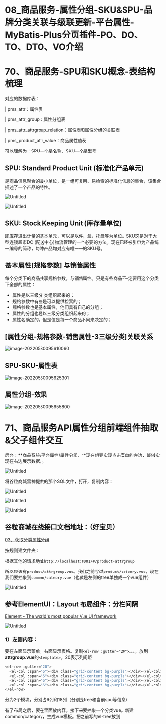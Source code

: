 # 08_商品服务-属性分组-SKU&SPU-品牌分类关联与级联更新-平台属性-MyBatis-Plus分页插件-PO、DO、TO、DTO、VO介绍

# 70、商品服务-SPU和SKU概念-表结构梳理

对应的数据库表：

| pms_attr：属性表

| pms_attr_group：属性分组表

| pms_attr_attrgroup_relation：属性表和属性分组的关联表

| pms_product_attr_value：商品属性值表

可以理解为：SPU一个是名称，SKU一个是型号

## SPU: Standard Product Unit (标准化产品单元)

是商品信息聚合的最小单位，是一组可复用、易检索的标准化信息的集合，该集合描述了一个产品的特性。

![Untitled](https://hediancha-1312143060.cos.ap-shanghai.myqcloud.com/Untitled.png)

![Untitled](https://hediancha-1312143060.cos.ap-shanghai.myqcloud.com/Untitled%201.png)

## SKU: Stock Keeping Unit (库存量单位)

即库存进出计量的基本单元，可以是以件，盒，托盘等为单位。SKU这是对于大型连锁超市DC (配送中心)物流管理的一个必要的方法。现在已经被引申为产品统一编号的简称，每种产品均对应有唯一一的SKU号。

## 基本属性[规格参数] 与销售属性

每个分类下的商品共享规格参数，与销售属性。只是有些商品不-定要用这个分类下全部的属性：

- 属性是以三级分 类组织起来的；
- 规格参数中有些是可以提供检索的；
- 规格参数也是基本属性，他们具有自己的分组；
- 属性的分组也是以三级分类组织起来的；
- 属性名确定的，但是值是每一个商品不同来决定的；

## [属性分组-规格参数-销售属性-3三级分类]关联关系

![image-20220530095610060](https://hediancha-1312143060.cos.ap-shanghai.myqcloud.com/image-20220530095610060.png)

## SPU-SKU-属性表

![image-20220530095625301](https://hediancha-1312143060.cos.ap-shanghai.myqcloud.com/image-20220530095625301.png)



## 属性分组-效果

![image-20220530095655800](https://hediancha-1312143060.cos.ap-shanghai.myqcloud.com/image-20220530095655800.png)

# 71、商品服务API属性分组前端组件抽取&父子组件交互

后台：**商品系统/平台属性/属性分组，**现在想要实现点击菜单的左边，能够实现在右边展示数据。。

![Untitled](https://hediancha-1312143060.cos.ap-shanghai.myqcloud.com/Untitled%205.png)

将谷粒商城雷神提供的那个SQL文件，打开，复制内容：

![Untitled](https://hediancha-1312143060.cos.ap-shanghai.myqcloud.com/Untitled%206.png)

![Untitled](https://hediancha-1312143060.cos.ap-shanghai.myqcloud.com/Untitled%207.png)

![Untitled](https://hediancha-1312143060.cos.ap-shanghai.myqcloud.com/Untitled%208.png)

## 谷粒商城在线接口文档地址：（好宝贝）

[03、获取分类属性分组](https://easydoc.net/s/78237135/ZUqEdvA4/OXTgKobR)

按规则建文件夹：

根据其他的请求地址`http://localhost:8001/#/product-attrgroup`

所以应该有`product/attrgroup.vue`。我们之前写过`product/cateory.vue`，现在我们要抽象到`common/cateory.vue`（也就是左侧的tree单独成一个vue组件）

![Untitled](https://hediancha-1312143060.cos.ap-shanghai.myqcloud.com/Untitled%209.png)

## 参考ElementUI：Layout 布局组件：分栏间隔

[Element - The world's most popular Vue UI framework](https://element.eleme.cn/#/zh-CN/component/layout)

![Untitled](https://hediancha-1312143060.cos.ap-shanghai.myqcloud.com/Untitled%2010.png)

### 1）左侧内容：

要在左面显示菜单，右面显示表格。复制`<el-row :gutter="20">。。。`，放到**attrgroup.vue**的`<template>`。20表示列间距

```bash
<el-row :gutter="20">
  <el-col :span="6"><div class="grid-content bg-purple"></div></el-col>
  <el-col :span="6"><div class="grid-content bg-purple"></div></el-col>
  <el-col :span="6"><div class="grid-content bg-purple"></div></el-col>
  <el-col :span="6"><div class="grid-content bg-purple"></div></el-col>
</el-row>
```

分为2个模块，分别占6列和18列（分别是tree和当前spu等信息）

有了布局之后，要在里面放内容。接下来要抽象一个分类vue。新建common/category，生成vue模板。把之前写的el-tree放到<template>

```bash
<el-tree :data="menus" 
         :props="defaultProps" node-key="catId" ref="menuTree" @node-click="nodeClick"	></el-tree>
所以他把menus绑定到了菜单上，
所以我们应该在export default {中有menus的信息
该具体信息会随着点击等事件的发生会改变值（或比如created生命周期时），
tree也就同步变化了
```

common/category写好后，就可以在attrgroup.vue中导入使用了

```bash
<script>
import Category from "../common/category";
export default {
  //import引入的组件需要注入到对象中才能使用。组件名:自定义的名字，一致可以省略
  components: { Category},
```

导入了之后，就可以在attrgroup.vue中找合适位置放好

```bash
<!--  -->
<template>
  <el-row :gutter="20">
    <el-col :span="6">
      <category @tree-node-click="treenodeclick"></category>
    </el-col>
..........................
```

### 2）右侧表格内容：

开始填写属性分组页面右侧的表格

复制gulimall-product\src\main\resources\src\views\modules\product\attrgroup.vue中的部分内容div到attrgroup.vue

批量删除是弹窗add-or-update

导入data、结合components

### 父组件：

要实现功能：点击左侧，右侧表格对应内容显示。

父子组件传递数据：category.vue点击时，引用它的attgroup.vue能感知到， 然后通知到add-or-update

比如嵌套div，里层div有事件后冒泡到外层div（是指一次点击调用了两个div的点击函数）

1）子组件（category）给父组件（attrgroup）传递数据，事件机制；

去`element-ui`的`tree`  组件找event事件，看node-click()

在category中绑定node-click事件，

```bash
<el-tree :data="menus" :props="defaultProps" node-key="catId" ref="menuTree" 
         @node-click="nodeClick"	></el-tree>
```

### this.$emit()：

2）子组件给父组件发送一个事件，携带上数据；

```bash
nodeclick(data, node, component) {
      console.log("子组件category的节点被点击", data, node, component);
      //向父组件发送事件：
      this.$emit("tree-node-click", data, node, component);
    },

第一个参数事件名字随便写，
后面可以写任意多的东西，事件发生时都会传出去
```

父子组件传递数据：
子组件给父组件传递数据，使用事件机制
子组件被点击时要个父组件发送一个事件，事件携带数据，父组件感知上这个数据，就可以来触发
`this.$emit("事件名", 携带的数据);`

3）父组件中的获取发送的事件

```bash
<!-- 在attr-group中写 -->
<template>
  <el-row :gutter="20">
    <el-col :span="6">
      <category @tree-node-click="treenodeclick"></category>
    </el-col>
    <el-col :span="18">

表明他的子组件可能会传递过来点击事件，用自定义的函数接收传递过来的参数
```

```bash
//感知树节点被点击
    treenodeclick(data, node, component) {
      console.log(
        "attrgroup感知到了category的节点被点击：",
        data,
        node,
        component
      );
      console.log("刚才被点击的菜单id：", data.catId);
    },
```

### 这节课代码：

- category.vue ： src\views\modules\**common\category.vue**
  
    ```bash
    <!--  -->
    <template>
      <el-tree
        :data="menus"
        :props="defaultProps"
        node-key="catId"
        ref="menuTree"
        @node-click="nodeclick"
      >
      </el-tree>
    </template>
    
    <script>
    //这里可以导入其他文件（比如：组件，工具js，第三方插件js，json文件，图片文件等等）
    //例如：import 《组件名称》 from '《组件路径》';
    
    export default {
      //import引入的组件需要注入到对象中才能使用
      components: {},
      data() {
        //这里存放数据
        return {
          menus: [],
          expandedKey: [],
          defaultProps: {
            children: "children",
            label: "name", //这里其实对应的是数据库表pms_category里面的name字段
          },
        };
      },
      //监听属性 类似于data概念
      computed: {},
      //监控data中的数据变化
      watch: {},
      //方法集合
      methods: {
        getMenus() {
          //   this.dataListLoading = true;
          this.$http({
            url: this.$http.adornUrl("/product/category/list/tree"), //给后台发送请求：体会一下我们要重写product项目里这个controller
            method: "get",
          }).then(({ data }) => {
            this.menus = data.data; // 数组内容，把数据给menus，就是给了vue实例，最后绑定到视图上
          });
        },
        nodeclick(data, node, component) {
          console.log("子组件category的节点被点击", data, node, component);
          //向父组件发送事件：
          this.$emit("tree-node-click", data, node, component);
        },
      },
      //生命周期 - 创建完成（可以访问当前this实例）
      created() {
        this.getMenus();
      },
      //生命周期 - 挂载完成（可以访问DOM元素）
      mounted() {},
      beforeCreate() {}, //生命周期 - 创建之前
      beforeMount() {}, //生命周期 - 挂载之前
      beforeUpdate() {}, //生命周期 - 更新之前
      updated() {}, //生命周期 - 更新之后
      beforeDestroy() {}, //生命周期 - 销毁之前
      destroyed() {}, //生命周期 - 销毁完成
      activated() {}, //如果页面有keep-alive缓存功能，这个函数会触发
    };
    </script>
    <style scoped>
    /* @import url(); 引入公共css类 */
    </style>
    ```
    
- attrgroup.vue : src\views\modules\**product\attrgroup-add-or-update.vue**
  
    ```bash
    <!--  -->
    <template>
      <el-row :gutter="20">
        <el-col :span="6">
          <category @tree-node-click="treenodeclick"></category>
        </el-col>
        <el-col :span="18">
          <div class="mod-config">
            <el-form
              :inline="true"
              :model="dataForm"
              @keyup.enter.native="getDataList()"
            >
              <el-form-item>
                <el-input
                  v-model="dataForm.key"
                  placeholder="参数名"
                  clearable
                ></el-input>
              </el-form-item>
              <el-form-item>
                <el-button @click="getDataList()">查询</el-button>
                <el-button
                  v-if="isAuth('product:attrgroup:save')"
                  type="primary"
                  @click="addOrUpdateHandle()"
                  >新增</el-button
                >
                <el-button
                  v-if="isAuth('product:attrgroup:delete')"
                  type="danger"
                  @click="deleteHandle()"
                  :disabled="dataListSelections.length <= 0"
                  >批量删除</el-button
                >
              </el-form-item>
            </el-form>
            <el-table
              :data="dataList"
              border
              v-loading="dataListLoading"
              @selection-change="selectionChangeHandle"
              style="width: 100%"
            >
              <el-table-column
                type="selection"
                header-align="center"
                align="center"
                width="50"
              >
              </el-table-column>
              <el-table-column
                prop="attrGroupId"
                header-align="center"
                align="center"
                label="分组id"
              >
              </el-table-column>
              <el-table-column
                prop="attrGroupName"
                header-align="center"
                align="center"
                label="组名"
              >
              </el-table-column>
              <el-table-column
                prop="sort"
                header-align="center"
                align="center"
                label="排序"
              >
              </el-table-column>
              <el-table-column
                prop="descript"
                header-align="center"
                align="center"
                label="描述"
              >
              </el-table-column>
              <el-table-column
                prop="icon"
                header-align="center"
                align="center"
                label="组图标"
              >
              </el-table-column>
              <el-table-column
                prop="catelogId"
                header-align="center"
                align="center"
                label="所属分类id"
              >
              </el-table-column>
              <el-table-column
                fixed="right"
                header-align="center"
                align="center"
                width="150"
                label="操作"
              >
                <template slot-scope="scope">
                  <el-button
                    type="text"
                    size="small"
                    @click="addOrUpdateHandle(scope.row.attrGroupId)"
                    >修改</el-button
                  >
                  <el-button
                    type="text"
                    size="small"
                    @click="deleteHandle(scope.row.attrGroupId)"
                    >删除</el-button
                  >
                </template>
              </el-table-column>
            </el-table>
            <el-pagination
              @size-change="sizeChangeHandle"
              @current-change="currentChangeHandle"
              :current-page="pageIndex"
              :page-sizes="[10, 20, 50, 100]"
              :page-size="pageSize"
              :total="totalPage"
              layout="total, sizes, prev, pager, next, jumper"
            >
            </el-pagination>
            <!-- 弹窗, 新增 / 修改 -->
            <add-or-update
              v-if="addOrUpdateVisible"
              ref="addOrUpdate"
              @refreshDataList="getDataList"
            ></add-or-update>
          </div>
        </el-col>
      </el-row>
    </template>
    
    <script>
    /**
     * 父子组件传递数据
     * 1）、子组件给父组件传递数据，使用事件机制
     *      子组件被点击时要个父组件发送一个事件，事件携带数据，父组件感知上这个数据，就可以来触发
     *      this.$emit("事件名", 携带的数据);
     */
    //这里可以导入其他文件（比如：组件，工具js，第三方插件js，json文件，图片文件等等）
    //例如：import 《组件名称》 from '《组件路径》';
    import Category from "../common/category.vue";
    import AddOrUpdate from "./attrgroup-add-or-update";
    
    export default {
      //import引入的组件需要注入到对象中才能使用
      components: { Category, AddOrUpdate },
      data() {
        return {
          dataForm: {
            key: "",
          },
          dataList: [],
          pageIndex: 1,
          pageSize: 10,
          totalPage: 0,
          dataListLoading: false,
          dataListSelections: [],
          addOrUpdateVisible: false,
        };
      },
      activated() {
        this.getDataList();
      },
      methods: {
        //感知树节点被点击
        treenodeclick(data, node, component) {
          console.log(
            "attrgroup感知到了category的节点被点击：",
            data,
            node,
            component
          );
          console.log("刚才被点击的菜单id：", data.catId);
        },
        // 获取数据列表
        getDataList() {
          this.dataListLoading = true;
          this.$http({
            url: this.$http.adornUrl("/product/attrgroup/list"),
            method: "get",
            params: this.$http.adornParams({
              page: this.pageIndex,
              limit: this.pageSize,
              key: this.dataForm.key,
            }),
          }).then(({ data }) => {
            if (data && data.code === 0) {
              this.dataList = data.page.list;
              this.totalPage = data.page.totalCount;
            } else {
              this.dataList = [];
              this.totalPage = 0;
            }
            this.dataListLoading = false;
          });
        },
        // 每页数
        sizeChangeHandle(val) {
          this.pageSize = val;
          this.pageIndex = 1;
          this.getDataList();
        },
        // 当前页
        currentChangeHandle(val) {
          this.pageIndex = val;
          this.getDataList();
        },
        // 多选
        selectionChangeHandle(val) {
          this.dataListSelections = val;
        },
        // 新增 / 修改
        addOrUpdateHandle(id) {
          this.addOrUpdateVisible = true;
          this.$nextTick(() => {
            this.$refs.addOrUpdate.init(id);
          });
        },
        // 删除
        deleteHandle(id) {
          var ids = id
            ? [id]
            : this.dataListSelections.map((item) => {
                return item.attrGroupId;
              });
          this.$confirm(
            `确定对[id=${ids.join(",")}]进行[${id ? "删除" : "批量删除"}]操作?`,
            "提示",
            {
              confirmButtonText: "确定",
              cancelButtonText: "取消",
              type: "warning",
            }
          ).then(() => {
            this.$http({
              url: this.$http.adornUrl("/product/attrgroup/delete"),
              method: "post",
              data: this.$http.adornData(ids, false),
            }).then(({ data }) => {
              if (data && data.code === 0) {
                this.$message({
                  message: "操作成功",
                  type: "success",
                  duration: 1500,
                  onClose: () => {
                    this.getDataList();
                  },
                });
              } else {
                this.$message.error(data.msg);
              }
            });
          });
        },
      },
    };
    </script>
    <style scoped>
    /* @import url(); 引入公共css类 */
    </style>
    ```
    
- attrgroup-add-or-update.vue ： src\views\modules**\product\attrgroup.vue**
  
    ```bash
    <template>
      <el-dialog
        :title="!dataForm.attrGroupId ? '新增' : '修改'"
        :close-on-click-modal="false"
        :visible.sync="visible">
        <el-form :model="dataForm" :rules="dataRule" ref="dataForm" @keyup.enter.native="dataFormSubmit()" label-width="80px">
        <el-form-item label="组名" prop="attrGroupName">
          <el-input v-model="dataForm.attrGroupName" placeholder="组名"></el-input>
        </el-form-item>
        <el-form-item label="排序" prop="sort">
          <el-input v-model="dataForm.sort" placeholder="排序"></el-input>
        </el-form-item>
        <el-form-item label="描述" prop="descript">
          <el-input v-model="dataForm.descript" placeholder="描述"></el-input>
        </el-form-item>
        <el-form-item label="组图标" prop="icon">
          <el-input v-model="dataForm.icon" placeholder="组图标"></el-input>
        </el-form-item>
        <el-form-item label="所属分类id" prop="catelogId">
          <el-input v-model="dataForm.catelogId" placeholder="所属分类id"></el-input>
        </el-form-item>
        </el-form>
        <span slot="footer" class="dialog-footer">
          <el-button @click="visible = false">取消</el-button>
          <el-button type="primary" @click="dataFormSubmit()">确定</el-button>
        </span>
      </el-dialog>
    </template>
    
    <script>
      export default {
        data () {
          return {
            visible: false,
            dataForm: {
              attrGroupId: 0,
              attrGroupName: '',
              sort: '',
              descript: '',
              icon: '',
              catelogId: ''
            },
            dataRule: {
              attrGroupName: [
                { required: true, message: '组名不能为空', trigger: 'blur' }
              ],
              sort: [
                { required: true, message: '排序不能为空', trigger: 'blur' }
              ],
              descript: [
                { required: true, message: '描述不能为空', trigger: 'blur' }
              ],
              icon: [
                { required: true, message: '组图标不能为空', trigger: 'blur' }
              ],
              catelogId: [
                { required: true, message: '所属分类id不能为空', trigger: 'blur' }
              ]
            }
          }
        },
        methods: {
          init (id) {
            this.dataForm.attrGroupId = id || 0
            this.visible = true
            this.$nextTick(() => {
              this.$refs['dataForm'].resetFields()
              if (this.dataForm.attrGroupId) {
                this.$http({
                  url: this.$http.adornUrl(`/product/attrgroup/info/${this.dataForm.attrGroupId}`),
                  method: 'get',
                  params: this.$http.adornParams()
                }).then(({data}) => {
                  if (data && data.code === 0) {
                    this.dataForm.attrGroupName = data.attrGroup.attrGroupName
                    this.dataForm.sort = data.attrGroup.sort
                    this.dataForm.descript = data.attrGroup.descript
                    this.dataForm.icon = data.attrGroup.icon
                    this.dataForm.catelogId = data.attrGroup.catelogId
                  }
                })
              }
            })
          },
          // 表单提交
          dataFormSubmit () {
            this.$refs['dataForm'].validate((valid) => {
              if (valid) {
                this.$http({
                  url: this.$http.adornUrl(`/product/attrgroup/${!this.dataForm.attrGroupId ? 'save' : 'update'}`),
                  method: 'post',
                  data: this.$http.adornData({
                    'attrGroupId': this.dataForm.attrGroupId || undefined,
                    'attrGroupName': this.dataForm.attrGroupName,
                    'sort': this.dataForm.sort,
                    'descript': this.dataForm.descript,
                    'icon': this.dataForm.icon,
                    'catelogId': this.dataForm.catelogId
                  })
                }).then(({data}) => {
                  if (data && data.code === 0) {
                    this.$message({
                      message: '操作成功',
                      type: 'success',
                      duration: 1500,
                      onClose: () => {
                        this.visible = false
                        this.$emit('refreshDataList')
                      }
                    })
                  } else {
                    this.$message.error(data.msg)
                  }
                })
              }
            })
          }
        }
      }
    </script>
    ```
    

![本节课的：目录结构](https://hediancha-1312143060.cos.ap-shanghai.myqcloud.com/Untitled%2011.png)

本节课的：目录结构

# 72、商品服务-API-属性分组获取分类属性分组模糊查询

## 谷粒商城对外接口文档地址：

[03、获取分类属性分组](https://easydoc.net/s/78237135/ZUqEdvA4/OXTgKobR)

![Untitled](https://hediancha-1312143060.cos.ap-shanghai.myqcloud.com/Untitled%2012.png)

## 03、获取分类属性分组

GET ：`/product/attrgroup/list/{catelogId}`

按照这个url，去gulimall-product项目下的AttrGroupController里修改

```java
/**
     * 列表
     * catelogId：三级分类的id
     */
    @RequestMapping("/list/{catelogId}")
    //@RequiresPermissions("product:attrgroup:list")
    public R list(@RequestParam Map<String, Object> params, @PathVariable("catelogId") Long catelogId) {
//        PageUtils page = attrGroupService.queryPage(params);
        PageUtils page = attrGroupService.queryPage(params, catelogId);

        return R.ok().put("page", page);
    }
```

增加接口与实现

> Query里面就有个方法getPage()，传入map，将map解析为mybatis-plus的IPage<T>对象；
自定义PageUtils类用于传入IPage对象，得到其中的分页信息；
AttrGroupServiceImpl extends ServiceImpl，其中ServiceImpl的父类中有方法page(IPage,Wrapper)。对于wrapper而言，没有条件的话就是查询所有；
queryPage()返回前还会return new PageUtils(page);，把page对象解析好页码信息，就封装为了响应数据；
> 

AttrGroupServiceImpl：

```java
package com.atguigu.gulimall.product.service.impl;

import org.apache.commons.lang.StringUtils;
import org.springframework.stereotype.Service;

import java.util.Map;

import com.baomidou.mybatisplus.core.conditions.query.QueryWrapper;
import com.baomidou.mybatisplus.core.metadata.IPage;
import com.baomidou.mybatisplus.extension.service.impl.ServiceImpl;
import com.atguigu.common.utils.PageUtils;
import com.atguigu.common.utils.Query;

import com.atguigu.gulimall.product.dao.AttrGroupDao;
import com.atguigu.gulimall.product.entity.AttrGroupEntity;
import com.atguigu.gulimall.product.service.AttrGroupService;

@Service("attrGroupService")
public class AttrGroupServiceImpl extends ServiceImpl<AttrGroupDao, AttrGroupEntity> implements AttrGroupService {

    @Override
    public PageUtils queryPage(Map<String, Object> params, Long catelogId) {
        if (catelogId == 0) {
            IPage<AttrGroupEntity> page = this.page(new Query<AttrGroupEntity>().getPage(params),
                    new QueryWrapper<AttrGroupEntity>());
            return new PageUtils(page);
        } else {
            String key = (String) params.get("key");
            //SELECT * from pms_attr_group WHERE catelog_id = ? AND (attr_group_id=key or attr_group_name LIKE %key%)
            QueryWrapper<AttrGroupEntity> wrapper = new QueryWrapper<AttrGroupEntity>().eq("catelog_id", catelogId);
            if (StringUtils.isNotEmpty(key)) {
                wrapper.and((obj) -> {
                    obj.eq("attr_group_id", key).or().like("attr_group_name", key);
                });
            }
            IPage<AttrGroupEntity> page = this.page(new Query<AttrGroupEntity>().getPage(params),
                    wrapper);
            return new PageUtils(page);
        }

    }
}
```

测试

查1分类的属性分组：`localhost:88/api/product/attrgroup/list/1`

查1分类的属性分组并且分页、关键字为aa：`localhost:88/api/product/attrgroup/list/1?page=1&key=aa`。结果当然查不到

```json
{
    "msg": "success",
    "code": 0,
    "page": {
        "totalCount": 0,
        "pageSize": 10,
        "totalPage": 0,
        "currPage": 1,
        "list": []
    }
}
```

然后调整前端

发送请求时url携带id信息，`${this.catId}`，get请求携带page信息

点击第3级分类时才查，修改`attr-group.vue`中的函数即可

`attrgroup.vue：`

```bash
//感知树节点被点击
    treenodeclick(data, node, component) {
      console.log(
        "attrgroup感知到了category的节点被点击：",
        data,
        node,
        component
      );
      console.log("刚才被点击的菜单id：", data.catId);
      **if (node.level == 3) {
        //说明是一个三级分类
        this.catId = data.catId;
        this.getDataList(); //重新查询
      }**
    },

.....................................................
// 获取数据列表
    getDataList() {
      this.dataListLoading = true;
      this.$http({
        url: this.$http.adornUrl(`/product/attrgroup/list/${this.catId}`),
        method: "get",
        params: this.$http.adornParams({
          page: this.pageIndex,
          limit: this.pageSize,
          key: this.dataForm.key,
        }),
...........................
....................................................

//import引入的组件需要注入到对象中才能使用
  components: { Category, AddOrUpdate },
  data() {
    return {
      **catId: 0,**
      dataForm: {
        key: "",
      },
      dataList: [],
      pageIndex: 1,
      pageSize: 10,
      totalPage: 0,
      dataListLoading: false,
      dataListSelections: [],
      addOrUpdateVisible: false,
    };
  },
...............................................
```

# 73、商品服务API-属性分组-分组新增&级联选择器

参考ElementUI 的Cascader 级联选择器

[Element - The world's most popular Vue UI framework](https://element.eleme.cn/#/zh-CN/component/cascader)

```bash
<el-cascader
    v-model="value"
    :options="options"
    @change="handleChange"></el-cascader>
```

## 新增属性分组

上面演示了查询功能，下面写insert分类

但是想要下面这个效果：

因为分类可以对应多个属性分组，所以我们新增的属性分组时要指定分类

![Untitled](https://hediancha-1312143060.cos.ap-shanghai.myqcloud.com/Untitled%2013.png)

下拉菜单应该是手机一级分类的，这个功能是级联选择器

### **级联选择器<el-cascader**

级联选择：https://element.eleme.cn/#/zh-CN/component/cascader

级联选择的下拉同样是个options数组，多级的话用children属性即可，只需为 Cascader 的options属性指定选项数组即可渲染出一个级联选择器。通过props.expandTrigger可以定义展开子级菜单的触发方式。

去**vue**里找src\views\modules\product\`attrgroup-add-or-update.vue`

修改对应的位置为`<el-cascader 。。。>` ，把data()里的数组`categorys`绑定到`options`上即可，更详细的设置可以用`props`绑定。

```bash
<el-form-item label="所属分类id" prop="catelogId">
        <!-- <el-input v-model="dataForm.catelogId" placeholder="所属分类id"></el-input> -->
        **<el-cascader
          v-model="dataForm.catelogIds"
          :options="categorys"
          :props="props"
        ></el-cascader>**
      </el-form-item>
```

```bash
data() {
    return {
      **props: {
        value: "catId",
        label: "name",
        children: "children"
      },**
      visible: false,
      **categorys: [],**
      dataForm: {
        attrGroupId: 0,
        attrGroupName: "",
        sort: "",
        descript: "",
        icon: "",
        catelogIds: [],
        catelogId: 0
      },
.......................................
```

![Untitled](https://hediancha-1312143060.cos.ap-shanghai.myqcloud.com/Untitled%2014.png)

## @JsonInclude注解去空字段

优化：没有下级菜单时不要有下一级空菜单，在java端把children属性空值去掉，空集合时去掉children字段，

可以用`@JsonInclude(Inlcude.NON_EMPTY)`注解标注在实体类的属性上，

在CategoryEntity类中添加**@JsonInclude注解，**

```java
/**
	 * 当前菜单的子分类,
	 * 数据库表中并不存在children这个字段
	 */
	**@JsonInclude(JsonInclude.Include.NON_EMPTY) //children这个字段不为空的时候我们才返回**
    @TableField(exist = false)
    private List<CategoryEntity> children;
```

提交完后返回页面也刷新了，是用到了父子组件。在`$message`弹窗结束回调`$this.emit`

接下来要解决的问题是，修改了该vue后，新增是可以用，修改回显就有问题了，应该回显3级

![Untitled](https://hediancha-1312143060.cos.ap-shanghai.myqcloud.com/Untitled%2015.png)

![Untitled](https://hediancha-1312143060.cos.ap-shanghai.myqcloud.com/Untitled%2016.png)

- 前端这节课修改的代码：`attrgroup-add-or-update.vue`
  
    ```bash
    <template>
      <el-dialog
        :title="!dataForm.attrGroupId ? '新增' : '修改'"
        :close-on-click-modal="false"
        :visible.sync="visible"
      >
        <el-form
          :model="dataForm"
          :rules="dataRule"
          ref="dataForm"
          @keyup.enter.native="dataFormSubmit()"
          label-width="80px"
        >
          <el-form-item label="组名" prop="attrGroupName">
            <el-input
              v-model="dataForm.attrGroupName"
              placeholder="组名"
            ></el-input>
          </el-form-item>
          <el-form-item label="排序" prop="sort">
            <el-input v-model="dataForm.sort" placeholder="排序"></el-input>
          </el-form-item>
          <el-form-item label="描述" prop="descript">
            <el-input v-model="dataForm.descript" placeholder="描述"></el-input>
          </el-form-item>
          <el-form-item label="组图标" prop="icon">
            <el-input v-model="dataForm.icon" placeholder="组图标"></el-input>
          </el-form-item>
          <el-form-item label="所属分类id" prop="catelogId">
            <!-- <el-input v-model="dataForm.catelogId" placeholder="所属分类id"></el-input> -->
            <el-cascader
              v-model="dataForm.catelogIds"
              :options="categorys"
              :props="props"
            ></el-cascader>
          </el-form-item>
        </el-form>
        <span slot="footer" class="dialog-footer">
          <el-button @click="visible = false">取消</el-button>
          <el-button type="primary" @click="dataFormSubmit()">确定</el-button>
        </span>
      </el-dialog>
    </template>
    
    <script>
    export default {
      data() {
        return {
          props: {
            value: "catId",
            label: "name",
            children: "children"
          },
          visible: false,
          categorys: [],
          dataForm: {
            attrGroupId: 0,
            attrGroupName: "",
            sort: "",
            descript: "",
            icon: "",
            catelogIds: [],
            catelogId: 0
          },
          dataRule: {
            attrGroupName: [
              { required: true, message: "组名不能为空", trigger: "blur" },
            ],
            sort: [{ required: true, message: "排序不能为空", trigger: "blur" }],
            descript: [
              { required: true, message: "描述不能为空", trigger: "blur" },
            ],
            icon: [{ required: true, message: "组图标不能为空", trigger: "blur" }],
            catelogId: [
              { required: true, message: "所属分类id不能为空", trigger: "blur" },
            ],
          },
        };
      },
      methods: {
        getCategorys() {
          this.$http({
            url: this.$http.adornUrl("/product/category/list/tree"), //给后台发送请求：体会一下我们要重写product项目里这个controller
            method: "get",
          }).then(({ data }) => {
            this.categorys = data.data; // 数组内容，把数据给menus，就是给了vue实例，最后绑定到视图上
          });
        },
        init(id) {
          this.dataForm.attrGroupId = id || 0;
          this.visible = true;
          this.$nextTick(() => {
            this.$refs["dataForm"].resetFields();
            if (this.dataForm.attrGroupId) {
              this.$http({
                url: this.$http.adornUrl(
                  `/product/attrgroup/info/${this.dataForm.attrGroupId}`
                ),
                method: "get",
                params: this.$http.adornParams(),
              }).then(({ data }) => {
                if (data && data.code === 0) {
                  this.dataForm.attrGroupName = data.attrGroup.attrGroupName;
                  this.dataForm.sort = data.attrGroup.sort;
                  this.dataForm.descript = data.attrGroup.descript;
                  this.dataForm.icon = data.attrGroup.icon;
                  this.dataForm.catelogId = data.attrGroup.catelogId;
                }
              });
            }
          });
        },
        // 表单提交
        dataFormSubmit() {
          this.$refs["dataForm"].validate((valid) => {
            if (valid) {
              this.$http({
                url: this.$http.adornUrl(
                  `/product/attrgroup/${
                    !this.dataForm.attrGroupId ? "save" : "update"
                  }`
                ),
                method: "post",
                data: this.$http.adornData({
                  attrGroupId: this.dataForm.attrGroupId || undefined,
                  attrGroupName: this.dataForm.attrGroupName,
                  sort: this.dataForm.sort,
                  descript: this.dataForm.descript,
                  icon: this.dataForm.icon,
                  catelogId: this.dataForm.catelogIds[this.dataForm.catelogIds.length-1],
                }),
              }).then(({ data }) => {
                if (data && data.code === 0) {
                  this.$message({
                    message: "操作成功",
                    type: "success",
                    duration: 1500,
                    onClose: () => {
                      this.visible = false;
                      this.$emit("refreshDataList");
                    },
                  });
                } else {
                  this.$message.error(data.msg);
                }
              });
            }
          });
        },
      },
      created(){
        this.getCategorys();
      }
    };
    </script>
    ```
    
- 后端修改代码：
  
    ```java
    package com.atguigu.gulimall.product.entity;
    
    import com.baomidou.mybatisplus.annotation.TableField;
    import com.baomidou.mybatisplus.annotation.TableId;
    import com.baomidou.mybatisplus.annotation.TableLogic;
    import com.baomidou.mybatisplus.annotation.TableName;
    
    import java.io.Serializable;
    import java.util.Date;
    import java.util.List;
    
    import com.fasterxml.jackson.annotation.JsonInclude;
    import lombok.Data;
    
    /**
     * 商品三级分类
     *
     * @author ÍõÈ½ê¿
     * @email daki9981@qq.com
     * @date 2021-08-13 19:53:21
     */
    @Data
    @TableName("pms_category")
    public class CategoryEntity implements Serializable {
        private static final long serialVersionUID = 1L;
    
        /**
         * 分类id
         */
        @TableId
        private Long catId;
        /**
         * 分类名称
         */
        private String name;
        /**
         * 父分类id
         */
        private Long parentCid;
        /**
         * 层级
         */
        private Integer catLevel;
        /**
         * 是否显示[0-不显示，1显示]
         */
        @TableLogic(value = "1",delval = "0")
        private Integer showStatus;
        /**
         * 排序
         */
        private Integer sort;
        /**
         * 图标地址
         */
        private String icon;
        /**
         * 计量单位
         */
        private String productUnit;
        /**
         * 商品数量
         */
        private Integer productCount;
    
    	/**
    	 * 当前菜单的子分类,
    	 * 数据库表中并不存在children这个字段
    	 */
    	**@JsonInclude(JsonInclude.Include.NON_EMPTY) //children这个字段不为空的时候我们才返回**
        @TableField(exist = false)
        private List<CategoryEntity> children;
    }
    ```
    

# 74、商品服务-API-属性分组-分组修改&级联选择器回显

上节课我们完成了新增操作，目前修改操作回显信息是不完整的

![Untitled](https://hediancha-1312143060.cos.ap-shanghai.myqcloud.com/Untitled%2017.png)

## 这节课要实现的效果

![Untitled](https://hediancha-1312143060.cos.ap-shanghai.myqcloud.com/Untitled%2018.png)

`attrgroup.vue` ：这里不做修改

```java
methods: {
    //感知树节点被点击
    treenodeclick(data, node, component) {
      console.log(
        "attrgroup感知到了category的节点被点击：",
        data,
    ...............................
    // 新增 / 修改
    addOrUpdateHandle(id) {
			// 先显示弹窗
      this.addOrUpdateVisible = true;
			// .$nextTick(代表渲染结束后再接着执行
      this.$nextTick(() => {
						// this是attrgroup.vue
            // $refs是它里面的所有组件。在本vue里使用的时候，标签里会些ref=""
            // addOrUpdate这个组件
            // 组件的init(id);方法
        this.$refs.addOrUpdate.init(id);
      });
    },
    // 删除
    deleteHandle(id) {
...........................
```

`attrgroup-add-or-update.vue`根据属性分组id查到属性分组后填充到页面

```java
init(id) {
      this.dataForm.attrGroupId = id || 0;
      this.visible = true;
      this.$nextTick(() => {
        this.$refs["dataForm"].resetFields();
        if (this.dataForm.attrGroupId) {
          this.$http({
            url: this.$http.adornUrl(
              `/product/attrgroup/info/${this.dataForm.attrGroupId}`
            ),
            method: "get",
            params: this.$http.adornParams(),
          }).then(({ data }) => {
            if (data && data.code === 0) {
              this.dataForm.attrGroupName = data.attrGroup.attrGroupName;
              this.dataForm.sort = data.attrGroup.sort;
              this.dataForm.descript = data.attrGroup.descript;
              this.dataForm.icon = data.attrGroup.icon;
              this.dataForm.catelogId = data.attrGroup.catelogId;
              //查出catelogId的完整路径
              **this.dataForm.catelogPath = data.attrGroup.catelogPath;**
            }
          });
        }
      });
    },
```

将`attrgroup-add-or-update.vue`文件下的`catelogIds`全部替换成`catelogPath`

![Untitled](https://hediancha-1312143060.cos.ap-shanghai.myqcloud.com/Untitled%2019.png)

在 `AttrGroupEntity` 实体类中添加catelogPath字段

```java
/**
 * 三级分类修改的时候回显路径
 */
@TableField(exist = false)	//数据库中不存在
private Long[] catelogPath;
```

修改**AttrGroupController**，找到属性分组id对应的分类，然后把该分类下的所有属性分组都填充好。

```java
	
@Autowired
private CategoryService categoryService;

   /**
     * 信息
     */
    @RequestMapping("/info/{attrGroupId}")
    //@RequiresPermissions("product:attrgroup:info")
    public R info(@PathVariable("attrGroupId") Long attrGroupId) {
        AttrGroupEntity attrGroup = attrGroupService.getById(attrGroupId);

        Long catelogId = attrGroup.getCatelogId();
        Long[] path = categoryService.findCatelogPath(catelogId);

        attrGroup.setCatelogPath(path);
        return R.ok().put("attrGroup", attrGroup);
    }
```

**CategoryService**：

```java
   /**
     * 找到catelogId的完整路径；
     * [父路径/子路径/孙子路径]
     * @param catelogId
     * @return
     */
 Long[] findCatelogPath(Long catelogId);
```

**CategoryServiceImpl：**

```java
//[2,25,225]
    @Override
    public Long[] findCatelogPath(Long catelogId) {
        List<Long> paths = new ArrayList<>();
        List<Long> parentPath = findParentPath(catelogId, paths);//查出来的集合{225,34,2}是逆序的
        //使用Collections工具类将其逆序转换
        Collections.reverse(parentPath);    //完整路径：[2, 34, 225]

        return parentPath.toArray(new Long[parentPath.size()]); //将list集合转成long[]数组
    }

    //递归: 比如我们现在是查手机{225,34,2}  手机(2)/手机通讯(34)/手机(225)
    private List<Long> findParentPath(Long catelogId, List<Long> paths) {
        //1、收集当前节点id
        paths.add(catelogId);
        CategoryEntity byId = this.getById(catelogId);
        if (byId.getParentCid() != 0) { //如果当前节点有父id
            findParentPath(byId.getParentCid(), paths);
        }
        return paths;
    }
```

![Untitled](https://hediancha-1312143060.cos.ap-shanghai.myqcloud.com/Untitled%2020.png)

优化：会话关闭时清空内容，防止下次开启还遗留数据

## 【优化】新增时不让其显示上一次修改时的【所属分类】

我们点击新增的时候{所属分类}还停留在上一次的状态，我们需要对其进行优化

![Untitled](https://hediancha-1312143060.cos.ap-shanghai.myqcloud.com/Untitled%2021.png)

使用ElementUI中的Dialog对话框组件

[Element - The world's most popular Vue UI framework](https://element.eleme.cn/#/zh-CN/component/dialog)

closed：Dialog 关闭动画结束时的回调；

![Untitled](https://hediancha-1312143060.cos.ap-shanghai.myqcloud.com/Untitled%2022.png)

在 `attrgroup-add-or-update.vue` 下添加

```java
<template>
  <el-dialog
    :title="!dataForm.attrGroupId ? '新增' : '修改'"
    :close-on-click-modal="false"
    :visible.sync="visible"
    **@closed="dialofClose"**
  >

。。。。。。。。。。。。。。。

methods: { 
    **dialofClose() {
      this.dataForm.catelogPath = [];
    },**
```

![Untitled](https://hediancha-1312143060.cos.ap-shanghai.myqcloud.com/Untitled%2023.png)

# 75、商品服务-API-品牌管理-品牌分类关联与级联更新

![Untitled](https://hediancha-1312143060.cos.ap-shanghai.myqcloud.com/Untitled%2024.png)

## MyBatis-Plus分页插件

[分页插件 | MyBatis-Plus](https://baomidou.com/guide/page.html)

MyBatis-Plus分页插件

## 实现分页功能

新建MybatisConfig类：重启gulimall-product该服务

```java
package com.atguigu.gulimall.product.config;

import com.baomidou.mybatisplus.extension.plugins.PaginationInterceptor;
import com.baomidou.mybatisplus.extension.plugins.pagination.optimize.JsqlParserCountOptimize;
import org.mybatis.spring.annotation.MapperScan;
import org.springframework.context.annotation.Bean;
import org.springframework.context.annotation.Configuration;
import org.springframework.transaction.annotation.EnableTransactionManagement;

/**
 * @Author Dali
 * @Date 2021/8/30 13:51
 * @Version 1.0
 * @Description
 */
@Configuration
@EnableTransactionManagement    //开启事务功能
@MapperScan("com.atguigu.gulimall.product.dao")
public class MybatisConfig {
    //引入分页插件
    // 旧版
    @Bean
    public PaginationInterceptor paginationInterceptor() {
        PaginationInterceptor paginationInterceptor = new PaginationInterceptor();
        // 设置请求的页面大于最大页后操作， true调回到首页，false 继续请求  默认false
        paginationInterceptor.setOverflow(true);
        // 设置最大单页限制数量，默认 500 条，-1 不受限制
        paginationInterceptor.setLimit(1000);
        // 开启 count 的 join 优化,只针对部分 left join
        paginationInterceptor.setCountSqlParser(new JsqlParserCountOptimize(true));
        return paginationInterceptor;
    }
}
```

分页显示效果正常

![Untitled](https://hediancha-1312143060.cos.ap-shanghai.myqcloud.com/Untitled%2025.png)

 

## 修改查询的功能：

修改gulimall-product中的BrandServiceImpl类：

```java
package com.atguigu.gulimall.product.service.impl;

import org.apache.commons.lang.StringUtils;
import org.springframework.stereotype.Service;

import java.util.Map;

import com.baomidou.mybatisplus.core.conditions.query.QueryWrapper;
import com.baomidou.mybatisplus.core.metadata.IPage;
import com.baomidou.mybatisplus.extension.service.impl.ServiceImpl;
import com.atguigu.common.utils.PageUtils;
import com.atguigu.common.utils.Query;

import com.atguigu.gulimall.product.dao.BrandDao;
import com.atguigu.gulimall.product.entity.BrandEntity;
import com.atguigu.gulimall.product.service.BrandService;

@Service("brandService")
public class BrandServiceImpl extends ServiceImpl<BrandDao, BrandEntity> implements BrandService {

    @Override
    public PageUtils queryPage(Map<String, Object> params) {
        //1、获取key
        String key = (String) params.get("key");
        QueryWrapper<BrandEntity> queryWrapper = new QueryWrapper<>();

        if (!StringUtils.isEmpty(key)) {
            //brand_id 等于key 或者 name等于key
            queryWrapper.eq("brand_id", key).or().like("name", key);
        }
        IPage<BrandEntity> page = this.page(
                new Query<BrandEntity>().getPage(params),
                //new QueryWrapper<BrandEntity>()
                queryWrapper
        );

        return new PageUtils(page);
    }

}
```

![Untitled](https://hediancha-1312143060.cos.ap-shanghai.myqcloud.com/Untitled%2026.png)

## 显示关联分类功能

![Untitled](https://hediancha-1312143060.cos.ap-shanghai.myqcloud.com/Untitled%2027.png)

![Untitled](https://hediancha-1312143060.cos.ap-shanghai.myqcloud.com/Untitled%2028.png)

接口文档：15、获取品牌关联的分类

[15、获取品牌关联的分类](https://easydoc.net/s/78237135/ZUqEdvA4/SxysgcEF)

![Untitled](https://hediancha-1312143060.cos.ap-shanghai.myqcloud.com/Untitled%2029.png)

### GET请求的几种不同的写法：`@RequestMapping(value ="/catelog/list", method = RequestMethod.GET)`等于`@GetMapping("/catelog/list")`

`@RequestMapping(value ="/catelog/list", method = RequestMethod.GET)`等于`@GetMapping("/catelog/list")`

```
@RequestMapping(value ="/catelog/list", method = RequestMethod.GET)
@GetMapping("/catelog/list")
```

![Untitled](https://hediancha-1312143060.cos.ap-shanghai.myqcloud.com/Untitled%2030.png)

我们想要的效果：

![Untitled](https://hediancha-1312143060.cos.ap-shanghai.myqcloud.com/Untitled%2031.png)

BrandController：新增**updateDetail方法**

```java
/**
 * 修改
 */
@RequestMapping("/update")
//@RequiresPermissions("product:brand:update")
public R update(@Validated(UpdateGroup.class) @RequestBody BrandEntity brand) {
    //brandService.updateById(brand);
    **brandService.updateDetail(brand);**
    return R.ok();
}
```

- BrandService
  
    ```java
    package com.atguigu.gulimall.product.service;
    
    import com.baomidou.mybatisplus.extension.service.IService;
    import com.atguigu.common.utils.PageUtils;
    import com.atguigu.gulimall.product.entity.BrandEntity;
    
    import java.util.Map;
    
    /**
     * 品牌
     *
     * @author ÍõÈ½ê¿
     * @email daki9981@qq.com
     * @date 2021-08-13 19:53:21
     */
    public interface BrandService extends IService<BrandEntity> {
    
        PageUtils queryPage(Map<String, Object> params);
    
        void updateDetail(BrandEntity brand);
    }
    ```
    
- BrandServiceImpl
  
    ```java
    package com.atguigu.gulimall.product.service.impl;
    
    import com.atguigu.gulimall.product.service.CategoryBrandRelationService;
    import org.apache.commons.lang.StringUtils;
    import org.springframework.beans.factory.annotation.Autowired;
    import org.springframework.stereotype.Service;
    
    import java.util.Map;
    
    import com.baomidou.mybatisplus.core.conditions.query.QueryWrapper;
    import com.baomidou.mybatisplus.core.metadata.IPage;
    import com.baomidou.mybatisplus.extension.service.impl.ServiceImpl;
    import com.atguigu.common.utils.PageUtils;
    import com.atguigu.common.utils.Query;
    
    import com.atguigu.gulimall.product.dao.BrandDao;
    import com.atguigu.gulimall.product.entity.BrandEntity;
    import com.atguigu.gulimall.product.service.BrandService;
    import org.springframework.transaction.annotation.Transactional;
    
    @Service("brandService")
    public class BrandServiceImpl extends ServiceImpl<BrandDao, BrandEntity> implements BrandService {
    
        **@Autowired
        CategoryBrandRelationService categoryBrandRelationService;**
    
        @Override
        public PageUtils queryPage(Map<String, Object> params) {
            //1、获取key
            String key = (String) params.get("key");
            QueryWrapper<BrandEntity> queryWrapper = new QueryWrapper<>();
    
            if (!StringUtils.isEmpty(key)) {
                //brand_id 等于key 或者 name等于key
                queryWrapper.eq("brand_id", key).or().like("name", key);
            }
            IPage<BrandEntity> page = this.page(
                    new Query<BrandEntity>().getPage(params),
                    //new QueryWrapper<BrandEntity>()
                    queryWrapper
            );
    
            return new PageUtils(page);
        }
    
        **@Transactional  //事务注解=》 同时更新操作了不同的数据，保证数据的一致，所以加个事务
        @Override
        public void updateDetail(BrandEntity brand) {
            //保证冗余字段的数据一致
            this.updateById(brand);
            //如果品牌名不为空
            if(!StringUtils.isEmpty(brand.getName())){
                //同步更新其他关联表中的数据
                categoryBrandRelationService.updateBrand(brand.getBrandId(),brand.getName());
                //TODO 更新其他关联
            }
        }**
    
    }
    ```
    
- CategoryBrandRelationService
  
    ```java
    package com.atguigu.gulimall.product.service;
    
    import com.baomidou.mybatisplus.extension.service.IService;
    import com.atguigu.common.utils.PageUtils;
    import com.atguigu.gulimall.product.entity.CategoryBrandRelationEntity;
    
    import java.util.Map;
    
    /**
     * 品牌分类关联
     *
     * @author ÍõÈ½ê¿
     * @email daki9981@qq.com
     * @date 2021-08-13 19:53:21
     */
    public interface CategoryBrandRelationService extends IService<CategoryBrandRelationEntity> {
    
        PageUtils queryPage(Map<String, Object> params);
    
        void saveDetail(CategoryBrandRelationEntity categoryBrandRelation);
    
        **void updateBrand(Long brandId, String name);**
    
        void updateCategory(Long catId, String name);
    }
    ```
    
- CategoryBrandRelationServiceImpl
  
    ```java
    @Override
    public void updateBrand(Long brandId, String name) {
        CategoryBrandRelationEntity relationEntity = new CategoryBrandRelationEntity();
        relationEntity.setBrandId(brandId);
        relationEntity.setBrandName(name);
        this.update(relationEntity, new UpdateWrapper<CategoryBrandRelationEntity>().eq("brand_id", brandId));
    }
    ```
    

### 修改分类维护使其在品牌管理中的关联分类里面正常读取数据

![Untitled](https://hediancha-1312143060.cos.ap-shanghai.myqcloud.com/Untitled%2032.png)

我们需要实现的效果：先修改分类维护中的**手机111**将其改成**手机333**

![Untitled](https://hediancha-1312143060.cos.ap-shanghai.myqcloud.com/Untitled%2033.png)

在品牌管理中**关联分类**里面的**分类名**要同步读取到正常修改之后的数据。

![Untitled](https://hediancha-1312143060.cos.ap-shanghai.myqcloud.com/Untitled%2034.png)

- CategoryController
  
    ```java
       /**
         * 修改
         */
        @RequestMapping("/update")
        //@RequiresPermissions("product:category:update")
        public R update(@RequestBody CategoryEntity category) {
        // categoryService.updateById(category);
            categoryService.updateCascade(category);
    
            return R.ok();
        }
    ```
    
- CategoryService
  
    ```java
    package com.atguigu.gulimall.product.service;
    
    import com.baomidou.mybatisplus.extension.service.IService;
    import com.atguigu.common.utils.PageUtils;
    import com.atguigu.gulimall.product.entity.CategoryEntity;
    
    import java.util.List;
    import java.util.Map;
    
    /**
     * 商品三级分类
     *
     * @author ÍõÈ½ê¿
     * @email daki9981@qq.com
     * @date 2021-08-13 19:53:21
     */
    public interface CategoryService extends IService<CategoryEntity> {
    
        PageUtils queryPage(Map<String, Object> params);
    
        List<CategoryEntity> listWithTree();
    
        void removeMenuByIds(List<Long> asList);
    
        /**
         * 找到catelogId的完整路径；
         * [父路径/子路径/孙子路径]
         * @param catelogId
         * @return
         */
        Long[] findCatelogPath(Long catelogId);
    
        **/**
         * 级联更新
         * @param category
         */
        void updateCascade(CategoryEntity category);**
    }
    ```
    
- CategoryServiceImpl
  
    ```java
    /**
         * 级联更新所有关联的数据
         *方式一：通过xml文件格式操作数据库写法：目前报错：{"msg":"参数格式校验失败","code":10001}
         * @param category
         */
        @Transactional  //这是一个事务= 更新自己还有更新级联的数据，所以加个事务
        @Override
        public void updateCascade(CategoryEntity category) {
            //首先更新自己:一般都是通过this的方式通过id更新
            this.updateById(category);    //视频中这么写的
    //        categoryService.updateById(category);
            //更新关联表中的数据
            categoryBrandRelationService.updateCategory(category.getCatId(), category.getName());
        }
    
    //    /**
    //     * 级联更新所有关联的数据
    //     * 方式二：通过mybatis-plus的方式直接修改数据库
    //     * @param category
    //     */
    //    @Transactional  //这是一个事务= 更新自己还有更新级联的数据，所以加个事务
    //    @Override
    //    public void updateCascade(CategoryEntity category) {
    //        //首先更新自己:一般都是通过this的方式通过id更新
    //        this.updateById(category);    //视频中这么写的
    ////        categoryService.updateById(category);
    //        //更新关联表中的数据
    //        if (!StringUtils.isEmpty(category.getName())) {
    //            categoryBrandRelationService.updateCategory(category.getCatId(), category.getName());
    //        }
    //    }
    ```
    
- CategoryBrandRelationService
  
    ```java
    package com.atguigu.gulimall.product.service;
    
    import com.baomidou.mybatisplus.extension.service.IService;
    import com.atguigu.common.utils.PageUtils;
    import com.atguigu.gulimall.product.entity.CategoryBrandRelationEntity;
    
    import java.util.Map;
    
    /**
     * 品牌分类关联
     *
     * @author ÍõÈ½ê¿
     * @email daki9981@qq.com
     * @date 2021-08-13 19:53:21
     */
    public interface CategoryBrandRelationService extends IService<CategoryBrandRelationEntity> {
    
        PageUtils queryPage(Map<String, Object> params);
    
        void saveDetail(CategoryBrandRelationEntity categoryBrandRelation);
    
        void updateBrand(Long brandId, String name);
    
        **void updateCategory(Long catId, String name);**
    }
    ```
    
- CategoryBrandRelationServiceImpl
  
    ```java
    //方式一：
        @Override
        public void updateCategory(Long catId, String name) {
            this.baseMapper.updateCategory(catId, name);
        }
    
    //    /**
    //     * 方式二：
    //     * @param catId
    //     * @param name
    //     */
    //    @Override
    //    public void updateCategory(Long catId, String name) {
    //        CategoryBrandRelationEntity entity = new CategoryBrandRelationEntity();
    //        entity.setCatelogId(catId);
    //        entity.setCatelogName(name);
    //        // 将所有品牌id为 catId 的进行更新
    //        this.update(entity, new UpdateWrapper<CategoryBrandRelationEntity>().eq("catelog_id", catId));
    //    }
    ```
    
- CategoryBrandRelationDao
  
    ```java
    package com.atguigu.gulimall.product.dao;
    
    import com.atguigu.gulimall.product.entity.CategoryBrandRelationEntity;
    import com.baomidou.mybatisplus.core.mapper.BaseMapper;
    import org.apache.ibatis.annotations.Mapper;
    import org.apache.ibatis.annotations.Param;
    
    /**
     * 品牌分类关联
     *
     * @author ÍõÈ½ê¿
     * @email daki9981@qq.com
     * @date 2021-08-13 19:53:21
     */
    @Mapper
    public interface CategoryBrandRelationDao extends BaseMapper<CategoryBrandRelationEntity> {
    
        void updateCategory(@Param("catId") Long catId, @Param("name") String name);
    }
    ```
    
- CategoryBrandRelationDao.xml
  
    ```java
    <?xml version="1.0" encoding="UTF-8"?>
    <!DOCTYPE mapper PUBLIC "-//mybatis.org//DTD Mapper 3.0//EN" "http://mybatis.org/dtd/mybatis-3-mapper.dtd">
    
    <mapper namespace="com.atguigu.gulimall.product.dao.CategoryBrandRelationDao">
    
        <!-- 可根据自己的需求，是否要使用 -->
        <resultMap type="com.atguigu.gulimall.product.entity.CategoryBrandRelationEntity" id="categoryBrandRelationMap">
            <result property="id" column="id"/>
            <result property="brandId" column="brand_id"/>
            <result property="catelogId" column="catelog_id"/>
            <result property="brandName" column="brand_name"/>
            <result property="catelogName" column="catelog_name"/>
        </resultMap>
        <update id="updateCategory">
           UPDATE `pms_category_brand_relation` SET catelog_name=#{name} WHERE catelog_id=#{catId}
        </update>
    
    </mapper>
    ```
    

### MyBatis-Plus SQL语句的正确写法：**是使用` `而不是单引号' '**

```java
**MyBatis-Plus SQL语句的正确写法 是使用``而不是单引号''**
UPDATE `pms_category_brand_relation` SET catelog_name = #{name} WHERE catelog_id = #{catId}
-----------------------------------------------------------------------

--          UPDATE 'pms_category_brand_relation' SET catelog_name=#{name} WHERE catelog_id=#{catId}   --错误写法
--          UPDATE pms_category_brand_relation SET catelog_name=#{name} WHERE catelog_id=#{catId}  --错误写法

		<!--动态SQL-->
    <!--    DELETE FROM `pms_attr_attrgroup_relation` WHERE(attr_id = 1 AND attr_group_id =1) OR (attr_id = 3 AND attr_group_id =2)-->
    <delete id="deleteBatchRelation">
        DELETE FROM `pms_attr_attrgroup_relation` WHERE
        <foreach collection="entities" item="item" separator=" OR ">
            (attr_id=#{item.attrId} AND attr_group_id=#{item.attrGroupId})
        </foreach>
    </delete>
```

使用了错误的写法容易出现下面的错误：

![Untitled](https://hediancha-1312143060.cos.ap-shanghai.myqcloud.com/Untitled%2035.png)

这节课完结撒花：最终实现下面的效果：

![Untitled](https://hediancha-1312143060.cos.ap-shanghai.myqcloud.com/Untitled%2036.png)

# 76、商品服务-API-平台属性规格参数新增与VO

## P76节课对本人代码进行如下勘误：

在**人人快速开发后台**界面中的**商品系统**→**平台属性**→**规格参数**→**新增**填写完信息之后对其**保存**，提示`{"msg":"参数格式校验失败","code":10001}` 报错信息。

在gulimall-product中将`AttrEntity` 实体类中的`//private Integer valueType;` 字段删除，就可以正常保存了。

当有新增字段时，我们往往会在entity实体类中新建一个字段，`@TableField(exist = false)`并标注数据库中不存在该字段

```java
如在一些Entity中，为了让mybatis-plus与知道某个字段不与数据库匹配，
    那么就加个
    @TableField(exist=false)
    private Long attrGroupId;
```

然而这种方式并不规范，比较规范的做法是，新建一个vo文件夹，将每种不同的对象，按照它的功能进行了划分。在java中，涉及到了这几种类型：

## Object划分：PO、DO、TO、DTO、VO

### 1.PO(persistant object)持久对象

PO就是对应数据库中某个表中的一条记录，多个记录可以用PO的集合。PO中应该不包含任何对数据的操作。

### [2.DO](http://2.do/) (Domain Object)领域对象

就是从现实世界中抽象出来的有形或无形的业务实体。

### [3.TO](http://3.to/)(Transfer Object)，数据传输对象

不同的应用程序之间传输的对象。微服务

### 4.DTO(Data Transfer Obiect)数据传输对象

这个概念来源于J2EE的设计模式，原来的目的是为了EJB 的分布式应用提供粗粒度的数据实体，以减少分布式调用的次数，从而提高分布式调用的性能和降低网络负载，但在这里，泛指用于**展示层与服务层**之间的数据传输对象。

### 5.VO(value object)值对象

通常用于业务层之间的数据传递，和PO一样也是仅仅包含数据而已。但应是抽象出的业务对象，可以和表对应,也可以不,这根据业务的需要。用new关键字创建，由GC回收的。

**VO也可以理解成：View object：视图对象   他的主要作用：**

接受页面传递来的对象，封装对象

将业务处理完成的对象，封装成页面要用的数据

不是entity的全量数据都可以封装vo。

Vo里面对应的都是接口文档里面的响应数据字段，比如 ：14、获取分类关联的品牌：[https://easydoc.net/s/78237135/ZUqEdvA4/HgVjlzWV](https://easydoc.net/s/78237135/ZUqEdvA4/HgVjlzWV)

![Untitled](https://hediancha-1312143060.cos.ap-shanghai.myqcloud.com/Untitled%2037.png)

### [6.BO](http://6.bo/)(business object)业务对象

从业务模型的角度看,见UML元件领域模型中的领域对象。封装业务逻辑的java对象,通过调用DAO方法,结合PO,VO进行业务操作。business object: 业务对象主要作用是把业务逻辑封装为一个对象。这个对象可以包括一一个或多个其它的对象。比如一个简历，有教育经历、工作经历、社会关系等等。我们可以把教育经历对应一个 PO，工作经历对应一个PO，社会关系对应一个PO。建立一个对应简历的BO对象处理简历，每个BO包含这些PO。这样处理业务逻辑时，我们就可以针对BO去处理。

### 7.POJO(plain ordinary java object)简单无规则java 对象

传统意义的java 对象。就是说在一些Object/Relation Mapping工具中，能够做到维护数据库表记录的persisent object完全是一一个符合Java Bean规范的纯Java 对象，没有增加别的属性和方法。我的理解就是最基本的java Bean， 只有属性字段及setter和getter方法!。

**POJO是DO/DTO/BO/VO的统称。**

### 8.DAO(data access object)数据访问对象

是一个sun的一个标准j2ee 设计模式，这个模式中有个接口就是DAO，它负持久层的操作。为业务层提供接口。此对象用于访问数据库。通常和PO结合使用，DAO中包含了各种数据库的操作方法。通过它的方法,结合PO对数据库进行相关的操作。夹在业务逻辑与数据库资源中间。配合Vo,提供数据库的CRUD操作。

![参考：[《Java_开发手册》嵩山版.pdf (amazonaws.com)](https://hediancha-1312143060.cos.ap-shanghai.myqcloud.com/Untitled%2038.png) 3. 【参考】分层领域模型规约章节](08_%E5%95%86%E5%93%81%E6%9C%8D%E5%8A%A1-%E5%B1%9E%E6%80%A7%E5%88%86%E7%BB%84&%E5%85%B3%E8%81%94&%E7%A7%BB%E9%99%A4%20%E5%93%81%E7%89%8C%E7%AE%A1%E7%90%86-%E5%93%81%E7%89%8C%E5%88%86%E7%B1%BB%E5%85%B3%E8%81%94%E4%B8%8E%E7%BA%A7%E8%81%94%E6%9B%B4%E6%96%B0%20%E5%B9%B3%E5%8F%B0%E5%B1%9E%E6%80%A7-%E8%A7%84%E6%A0%BC%E4%BF%AE%E6%94%B9%208037f8da968b4ccca88fe7b1c1e72b6b/Untitled%2038.png)

参考：[《Java_开发手册》嵩山版.pdf (amazonaws.com)](https://s3.us-west-2.amazonaws.com/secure.notion-static.com/b89734cb-4eb6-46cf-b08c-9c32beaa78d0/%E3%80%8AJava_%E5%BC%80%E5%8F%91%E6%89%8B%E5%86%8C%E3%80%8B%E5%B5%A9%E5%B1%B1%E7%89%88.pdf?X-Amz-Algorithm=AWS4-HMAC-SHA256&X-Amz-Content-Sha256=UNSIGNED-PAYLOAD&X-Amz-Credential=AKIAT73L2G45EIPT3X45%2F20211215%2Fus-west-2%2Fs3%2Faws4_request&X-Amz-Date=20211215T011341Z&X-Amz-Expires=86400&X-Amz-Signature=7fd189bc9176f94f7c107bb0c5f58d926411e7f94e1609989887484c224bb27a&X-Amz-SignedHeaders=host&response-content-disposition=filename%20%3D%22%25E3%2580%258AJava%2520%25E5%25BC%2580%25E5%258F%2591%25E6%2589%258B%25E5%2586%258C%25E3%2580%258B%25E5%25B5%25A9%25E5%25B1%25B1%25E7%2589%2588.pdf%22&x-id=GetObject) 3. 【参考】分层领域模型规约章节

1. 【参考】分层领域模型规约：
• DO（Data Object）：此对象与数据库表结构一一对应，通过 DAO 层向上传输数据源对象。
• DTO（Data Transfer Object）：数据传输对象，Service 或 Manager 向外传输的对象。
• BO（Business Object）：业务对象，可以由 Service 层输出的封装业务逻辑的对象。
• Query：数据查询对象，各层接收上层的查询请求。注意超过 2 个参数的查询封装，禁止使用 Map 类
来传输。
• VO（View Object）：显示层对象，通常是 Web 向模板渲染引擎层传输的对象。
- 修改AttrGroupController控制层的AttrGroupServiceImpl
  
    ```java
    @Override
        public PageUtils queryPage(Map<String, Object> params, Long catelogId) {
            String key = (String) params.get("key");
            //SELECT * from pms_attr_group WHERE catelog_id = ? AND (attr_group_id=key or attr_group_name LIKE %key%)
            QueryWrapper<AttrGroupEntity> wrapper = new QueryWrapper<AttrGroupEntity>();
            if (StringUtils.isNotEmpty(key)) {
                wrapper.and((obj) -> {
                    obj.eq("attr_group_id", key).or().like("attr_group_name", key);
                });
            }
    
            if (catelogId == 0) {
                IPage<AttrGroupEntity> page = this.page(new Query<AttrGroupEntity>().getPage(params),
                        wrapper);
                return new PageUtils(page);
            } else {
                wrapper.eq("catelog_id", catelogId);
                IPage<AttrGroupEntity> page = this.page(new Query<AttrGroupEntity>().getPage(params),
                        wrapper);
                return new PageUtils(page);
            }
    
        }
    ```
    
- AttrVo：
  
    ```java
    package com.atguigu.gulimall.product.vo;
    
    import com.baomidou.mybatisplus.annotation.TableId;
    import lombok.Data;
    
    /**
     * @Author Dali
     * @Date 2021/8/31 17:36
     * @Version 1.0
     * @Description
     */
    @Data
    public class AttrVo {
        /**
         * 属性id
         */
    //    @TableId  //VO里面不需要标注跟数据库有关的注解了
        private Long attrId;
        /**
         * 属性名
         */
        private String attrName;
        /**
         * 是否需要检索[0-不需要，1-需要]
         */
        private Integer searchType;
        /**
         * 属性图标
         */
        private String icon;
        /**
         * 可选值列表[用逗号分隔]
         */
        private String valueSelect;
        /**
         * 属性类型[0-销售属性，1-基本属性
         */
        private Integer attrType;
        /**
         * 启用状态[0 - 禁用，1 - 启用]
         */
        private Long enable;
        /**
         * 所属分类
         */
        private Long catelogId;
        /**
         * 快速展示【是否展示在介绍上；0-否 1-是】，在sku中仍然可以调整
         */
        private Integer showDesc;
    
        /**
         * 分组的id
         */
        private Long attrGroupId;
    }
    ```
    
- AttrEntity
  
    ```java
    package com.atguigu.gulimall.product.entity;
    
    import com.baomidou.mybatisplus.annotation.TableField;
    import com.baomidou.mybatisplus.annotation.TableId;
    import com.baomidou.mybatisplus.annotation.TableName;
    
    import java.io.Serializable;
    import java.util.Date;
    import lombok.Data;
    
    /**
     * 商品属性
     * 
     * @author ÍõÈ½ê¿
     * @email daki9981@qq.com
     * @date 2021-08-13 19:53:20
     */
    @Data
    @TableName("pms_attr")
    public class AttrEntity implements Serializable {
    	private static final long serialVersionUID = 1L;
    
    	/**
    	 * 属性id
    	 */
    	@TableId
    	private Long attrId;
    	/**
    	 * 属性名
    	 */
    	private String attrName;
    	/**
    	 * 是否需要检索[0-不需要，1-需要]
    	 */
    	private Integer searchType;
    	/**
    	 * 属性图标
    	 */
    	private String icon;
    	/**
    	 * 可选值列表[用逗号分隔]
    	 */
    	private String valueSelect;
    	/**
    	 * 属性类型[0-销售属性，1-基本属性
    	 */
    	private Integer attrType;
    	/**
    	 * 启用状态[0 - 禁用，1 - 启用]
    	 */
    	private Long enable;
    	/**
    	 * 所属分类
    	 */
    	private Long catelogId;
    	/**
    	 * 快速展示【是否展示在介绍上；0-否 1-是】，在sku中仍然可以调整
    	 */
    	private Integer showDesc;
    
    //	@TableField(exist = false)	//不属于数据库表中的值使用的注解
    //	private Long attrGroupId;
    	/**
    	 *
    	 */
    	//private Integer valueType;
    
    }
    ```
    
- 修改gulimall-product中的AttrController
  
    ```java
    /**
         * 保存
         */
        @RequestMapping("/save")
        //@RequiresPermissions("product:attr:save")
        public R save(@RequestBody AttrVo attr){
    //		attrService.save(attr);
    		attrService.saveAttr(attr);
    
            return R.ok();
        }
    ```
    
- AttrServiceImpl
  
    ```java
    @Autowired
        AttrAttrgroupRelationDao relationDao;
    
    @Transactional  //开启事务注解
        @Override
        public void saveAttr(AttrVo attr) { //attr ： VO
            AttrEntity attrEntity = new AttrEntity();   //attrEntity : PO
    //        attrEntity.setAttrName(attr.getAttrName());
            BeanUtils.copyProperties(attr, attrEntity);
            //1、保存基本数据
            this.save(attrEntity);
            //2、保存关联关系
            AttrAttrgroupRelationEntity relationEntity = new AttrAttrgroupRelationEntity();
            relationEntity.setAttrGroupId(attr.getAttrGroupId());
            relationEntity.setAttrId(attrEntity.getAttrId());
            relationDao.insert(relationEntity);
        }
    ```
    

![Untitled](https://hediancha-1312143060.cos.ap-shanghai.myqcloud.com/Untitled%2039.png)

![Untitled](https://hediancha-1312143060.cos.ap-shanghai.myqcloud.com/Untitled%2040.png)

# P77商品服务-API-平台属性规格参数列表

![Untitled](https://hediancha-1312143060.cos.ap-shanghai.myqcloud.com/Untitled%2041.png)

## 谷粒商城接口文档地址：

[03、获取分类属性分组](https://easydoc.net/s/78237135/ZUqEdvA4/OXTgKobR)

对应的接口文档地址：05、获取分类规格参数：[https://easydoc.net/s/78237135/ZUqEdvA4/Ld1Vfkcd](https://easydoc.net/s/78237135/ZUqEdvA4/Ld1Vfkcd)

**AttrController：**

```java
//product/attr/base/list/{catelogId}
@GetMapping("/base/list/{catelogId}")
public R baseAttrList(@RequestParam Map<String, Object> params,
                      @PathVariable("catelogId") long catelogId) {
    //params:分页的条件，catelogId三级分类的id
    PageUtils page = attrService.queryBaseAttrPage(params, catelogId);
    return R.ok().put("page", page);
}
```

**AttrService：自动创建**

```java
PageUtils queryBaseAttrPage(Map<String, Object> params, long catelogId);
```

AttrServiceImpl：

```java
@Autowired
AttrGroupDao attrGroupDao;
@Autowired
CategoryDao categoryDao;

@Override
public PageUtils queryBaseAttrPage(Map<String, Object> params, long catelogId) {
    QueryWrapper<AttrEntity> queryWrapper = new QueryWrapper<>();
    if (catelogId != 0) {    //如果有分类， catelogId==0查询全部
        queryWrapper.eq("catelog_id", catelogId);   //如果分类id等于我们指定的值
    }
    String key = (String) params.get("key");    //按照key进行检索
    if (!StringUtils.isEmpty(key)) {   //如果检索条件存在
        //attr_id  attr_name
        queryWrapper.and((wrapper) -> {
            wrapper.eq("attr_id", key).or().like("attr_name", key);
        });
    }
    //分页方法
    IPage<AttrEntity> page = this.page(
            new Query<AttrEntity>().getPage(params), queryWrapper
    );
    PageUtils pageUtils = new PageUtils(page);
    List<AttrEntity> records = page.getRecords();
    List<AttrRespVo> respVos = records.stream().map(attrEntity -> {
        AttrRespVo attrRespVo = new AttrRespVo();
        BeanUtils.copyProperties(attrEntity, attrRespVo);    //把attrEntity中的属性拷贝到attrRespVo中
        //1、设置分类和分组的名字
        AttrAttrgroupRelationEntity attrId = relationDao.selectOne(new QueryWrapper<AttrAttrgroupRelationEntity>().eq("attr_id", attrEntity.getAttrId()));
        //Long attrGroupId = attrId.getAttrGroupId();
        if (attrId != null) {
            AttrGroupEntity attrGroupEntity = attrGroupDao.selectById(attrId.getAttrGroupId());
            attrRespVo.setGroupName(attrGroupEntity.getAttrGroupName());
        }
        CategoryEntity categoryEntity = categoryDao.selectById(attrEntity.getCatelogId());  //返回分类的实体信息
        if (categoryEntity != null) {
            attrRespVo.setCatelogName(categoryEntity.getName());
        }
        return attrRespVo;
    }).collect(Collectors.toList());
    pageUtils.setList(respVos);
    return pageUtils;
}
```

### 后端启动以下服务：（nacos）虚拟机：VirtualBox（docker自启动）前端【npm run dev】

![Untitled](https://hediancha-1312143060.cos.ap-shanghai.myqcloud.com/Untitled%2042.png)

### 人人快速开发平台测试地址：[http://localhost:8001/#/product-baseattr](http://localhost:8001/#/product-baseattr)

![Untitled](https://hediancha-1312143060.cos.ap-shanghai.myqcloud.com/Untitled%2043.png)

# P78-商品服务-API-平台属性-规格修改

![Untitled](https://hediancha-1312143060.cos.ap-shanghai.myqcloud.com/Untitled%2044.png)

**07、查询属性详情**（接口文档）：[https://easydoc.net/s/78237135/ZUqEdvA4/7C3tMIuF](https://easydoc.net/s/78237135/ZUqEdvA4/7C3tMIuF)

mybatis-plus：

[简介 | MyBatis-Plus](https://mp.baomidou.com/guide/#%E7%89%B9%E6%80%A7)

AttrController：

```java
/**
 * 信息
 */
@RequestMapping("/info/{attrId}")
//@RequiresPermissions("product:attr:info")
public R info(@PathVariable("attrId") Long attrId) {
    //AttrEntity attr = attrService.getById(attrId);
    AttrRespVo attrRespVo = attrService.getAttrInfo(attrId);
    return R.ok().put("attr", attrRespVo);
}

/**
 * 修改
 */
@RequestMapping("/update")
//@RequiresPermissions("product:attr:update")
public R update(@RequestBody AttrVo attr) {
    attrService.updateAttr(attr);
    return R.ok();
}
```

AttrService：

```java
AttrRespVo getAttrInfo(Long attrId);

void updateAttr(AttrVo attr);
```

AttrServiceImpl：

```java
@Override
public AttrRespVo getAttrInfo(Long attrId) {
    AttrRespVo respVo = new AttrRespVo();
    AttrEntity attrEntity = this.getById(attrId);
    //将查出的attrEntity中的数据拷贝到respVo中
    BeanUtils.copyProperties(attrEntity, respVo);
      QueryWrapper:
      继承自 AbstractWrapper ,自身的内部属性 entity 也用于生成 where 条件
      及 LambdaQueryWrapper, 可以通过 new QueryWrapper().lambda() 方法获取
    //1、设置分组信息
    AttrAttrgroupRelationEntity attrgroupRelation = relationDao.selectOne(new QueryWrapper<AttrAttrgroupRelationEntity>().eq("attr_id", attrId));
    if (attrgroupRelation != null) {
        respVo.setAttrGroupId(attrgroupRelation.getAttrGroupId());  //查询分组的id
        AttrGroupEntity attrGroupEntity = attrGroupDao.selectById(attrgroupRelation.getAttrGroupId());
        if (attrGroupEntity != null) {
            respVo.setGroupName(attrGroupEntity.getAttrGroupName());
        }
    }
    //2、设置分类信息
    Long catelogId = attrEntity.getCatelogId();
    Long[] catelogPath = categoryService.findCatelogPath(catelogId);
    respVo.setCatelogPath(catelogPath);    //分类完整路径
    CategoryEntity categoryEntity = categoryDao.selectById(catelogId);
    if (categoryEntity != null) {
        respVo.setCatelogName(categoryEntity.getName());
    }
    return respVo;
}

@Transactional//开启事务注解
@Override
public void updateAttr(AttrVo attr) {
    AttrEntity attrEntity = new AttrEntity();
    BeanUtils.copyProperties(attr, attrEntity);
    this.updateById(attrEntity);
    //1、修改分组关联
    AttrAttrgroupRelationEntity relationEntity = new AttrAttrgroupRelationEntity();
    relationEntity.setAttrGroupId(attr.getAttrGroupId());
    relationEntity.setAttrId(attr.getAttrId());
    // 根据 Wrapper 条件，查询总记录数
    Integer count = relationDao.selectCount(new QueryWrapper<AttrAttrgroupRelationEntity>().eq("attr_id", attr.getAttrId()));
    if (count > 0) {    //修改
        relationDao.update(relationEntity, new UpdateWrapper<AttrAttrgroupRelationEntity>().eq("attr_id", attr.getAttrId()));
    } else { //新增
        relationDao.insert(relationEntity);
    }
}
```

# P79、商品服务-API-平台属性销售属性维护



![页面展示：](https://hediancha-1312143060.cos.ap-shanghai.myqcloud.com/Untitled%2045.png)

页面展示：

F12：

```java
Request URL: http://localhost:88/api/product/attr/**sale**/list/0?t=1633163109495&page=1&limit=10&key=
```

此处的 **`sale` 是动态的，别地方可能会传入`base` 也可能是 `sale` 这时候就需要在** `@GetMapping("/{**attrType**}/list/{catelogId}")` 使用`{attrType}` 动态获取url路径地址。

**AttrController：**

```java
		//product/attr/base/list/{catelogId}
    //product/attr/sale/list/{catelogId}
    @GetMapping("/{**attrType**}/list/{catelogId}")
    public R baseAttrList(@RequestParam Map<String, Object> params,
                          @PathVariable("catelogId") long catelogId,
                          @PathVariable("attrType") String type) {
        //params:分页的条件，catelogId三级分类的id
        PageUtils page = attrService.queryBaseAttrPage(params, catelogId, type);
        return R.ok().put("page", page);
    }
```

**AttrService：自动生成**

```java
PageUtils queryBaseAttrPage(Map<String, Object> params, long catelogId, String type);
```

- **AttrServiceImpl：实现类**
  
    queryBaseAttrPage：
    
    ```java
    		@Override
        public PageUtils queryBaseAttrPage(Map<String, Object> params, long catelogId, String type) {
            **QueryWrapper<AttrEntity> queryWrapper = new QueryWrapper<AttrEntity>().eq("attr_type", "base".equalsIgnoreCase(type) ? ProductConstant.AttrEnum.ATTR_TYPE_BASE.getCode() : ProductConstant.AttrEnum.ATTR_TYPE_SALE.getCode());**
            if (catelogId != 0) {    //如果有分类， catelogId==0查询全部
                queryWrapper.eq("catelog_id", catelogId);   //如果分类id等于我们指定的值
            }
            String key = (String) params.get("key");    //按照key进行检索
            if (!StringUtils.isEmpty(key)) {   //如果检索条件存在
                //attr_id  attr_name
                queryWrapper.and((wrapper) -> {
                    wrapper.eq("attr_id", key).or().like("attr_name", key);
                });
            }
            //分页方法
            IPage<AttrEntity> page = this.page(
                    new Query<AttrEntity>().getPage(params), queryWrapper
            );
            PageUtils pageUtils = new PageUtils(page);
            List<AttrEntity> records = page.getRecords();
            List<AttrRespVo> respVos = records.stream().map(attrEntity -> {
                AttrRespVo attrRespVo = new AttrRespVo();
                BeanUtils.copyProperties(attrEntity, attrRespVo);    //把attrEntity中的属性拷贝到attrRespVo中
    
                **//1、设置分类和分组的名字
                if ("base".equalsIgnoreCase(type)) {
                    AttrAttrgroupRelationEntity attrId = relationDao.selectOne(new QueryWrapper<AttrAttrgroupRelationEntity>().eq("attr_id", attrEntity.getAttrId()));
                    //Long attrGroupId = attrId.getAttrGroupId();
                    if (attrId != null) {
                        AttrGroupEntity attrGroupEntity = attrGroupDao.selectById(attrId.getAttrGroupId());
                        attrRespVo.setGroupName(attrGroupEntity.getAttrGroupName());
                    }
                }**
    
                CategoryEntity categoryEntity = categoryDao.selectById(attrEntity.getCatelogId());  //返回分类的实体信息
                if (categoryEntity != null) {
                    attrRespVo.setCatelogName(categoryEntity.getName());
                }
    
                return attrRespVo;
            }).collect(Collectors.toList());
            pageUtils.setList(respVos);
            return pageUtils;
        }
    ```
    
    saveAttr：
    
    ```java
    @Transactional  //开启事务注解
        @Override
        public void saveAttr(AttrVo attr) { //attr ： VO
            AttrEntity attrEntity = new AttrEntity();   //attrEntity : PO
    //        attrEntity.setAttrName(attr.getAttrName());
            BeanUtils.copyProperties(attr, attrEntity);
            //1、保存基本数据
            this.save(attrEntity);
            //2、保存关联关系
            **if (attr.getAttrType() == ProductConstant.AttrEnum.ATTR_TYPE_BASE.getCode()) {  //==1说明这是一个基本属性
                AttrAttrgroupRelationEntity relationEntity = new AttrAttrgroupRelationEntity();
                relationEntity.setAttrGroupId(attr.getAttrGroupId());
                relationEntity.setAttrId(attrEntity.getAttrId());
                relationDao.insert(relationEntity);
            }**
        }
    ```
    
    getAttrInfo：
    
    ```java
    @Override
        public AttrRespVo getAttrInfo(Long attrId) {
            AttrRespVo respVo = new AttrRespVo();
            AttrEntity attrEntity = this.getById(attrId);
            //将查出的attrEntity中的数据拷贝到respVo中
            BeanUtils.copyProperties(attrEntity, respVo);
    
    //        QueryWrapper:
    //        继承自 AbstractWrapper ,自身的内部属性 entity 也用于生成 where 条件
    //        及 LambdaQueryWrapper, 可以通过 new QueryWrapper().lambda() 方法获取
            **if (attrEntity.getAttrType() == ProductConstant.AttrEnum.ATTR_TYPE_BASE.getCode()) {
                //1、设置分组信息
                AttrAttrgroupRelationEntity attrgroupRelation = relationDao.selectOne(new QueryWrapper<AttrAttrgroupRelationEntity>().eq("attr_id", attrId));
                if (attrgroupRelation != null) {
                    respVo.setAttrGroupId(attrgroupRelation.getAttrGroupId());  //查询分组的id
                    AttrGroupEntity attrGroupEntity = attrGroupDao.selectById(attrgroupRelation.getAttrGroupId());
                    if (attrGroupEntity != null) {
                        respVo.setGroupName(attrGroupEntity.getAttrGroupName());
                    }
                }
            }**
    
            //2、设置分类信息
            Long catelogId = attrEntity.getCatelogId();
            Long[] catelogPath = categoryService.findCatelogPath(catelogId);
            respVo.setCatelogPath(catelogPath);    //分类完整路径
    
            CategoryEntity categoryEntity = categoryDao.selectById(catelogId);
            if (categoryEntity != null) {
                respVo.setCatelogName(categoryEntity.getName());
            }
    
            return respVo;
        }
    ```
    
    updateAttr：
    
    ```java
    @Transactional
    @Override
    public void updateAttr(AttrVo attr) {
        AttrEntity attrEntity = new AttrEntity();
        BeanUtils.copyProperties(attr, attrEntity);
        this.updateById(attrEntity);
    
        **if (attrEntity.getAttrType() == ProductConstant.AttrEnum.ATTR_TYPE_BASE.getCode()) {
    			//1、修改分组关联
            AttrAttrgroupRelationEntity relationEntity = new AttrAttrgroupRelationEntity();
            relationEntity.setAttrGroupId(attr.getAttrGroupId());
            relationEntity.setAttrId(attr.getAttrId());
            // 根据 Wrapper 条件，查询总记录数
            Integer count = relationDao.selectCount(new QueryWrapper<AttrAttrgroupRelationEntity>().eq("attr_id", attr.getAttrId()));
            if (count > 0) {    //修改
                relationDao.update(relationEntity, new UpdateWrapper<AttrAttrgroupRelationEntity>().eq("attr_id", attr.getAttrId()));
            } else { //新增
                relationDao.insert(relationEntity);
            }**
        }
    }
    ```
    

数据库表：

![Untitled](https://hediancha-1312143060.cos.ap-shanghai.myqcloud.com/Untitled%2046.png)

由于表：pms_attr中的attr_type字段是可选的（为了后期方便维护：比如增加一个2-[]）我们需要新建一个枚举类：

**ProductConstant：枚举类湘湖风情苑**

![Untitled](https://hediancha-1312143060.cos.ap-shanghai.myqcloud.com/Untitled%2047.png)

```java
package com.atguigu.common.constant;

/**
 * @Author Dali
 * @Date 2021/10/2 18:06
 * @Version 1.0
 * @Description: 数据库表：pms_attr 表中attr_type字段：属性类型[0-销售属性，1-基本属性]
 */
public class ProductConstant {
    public enum AttrEnum {
        ATTR_TYPE_BASE(1, "基本属性"), ATTR_TYPE_SALE(0, "销售属性");

        private int code;
        private String msg;

        AttrEnum(int code, String msg) {
            this.code = code;
            this.msg = msg;
        }

        public int getCode() {
            return code;
        }

        public String getMsg() {
            return msg;
        }
    }
}
```

然后测试新增与修改等功能

![Untitled](https://hediancha-1312143060.cos.ap-shanghai.myqcloud.com/Untitled%2048.png)

# P80、商品服务API-平台属性查询分组关联属性&删除关联



## 1、平台属性查询分组关联属性：

页面原型：

![Untitled](https://hediancha-1312143060.cos.ap-shanghai.myqcloud.com/Untitled%2049.png)

**参考接口文档：**

10、获取属性分组的关联的所有属性：[https://easydoc.net/s/78237135/ZUqEdvA4/LnjzZHPj](https://easydoc.net/s/78237135/ZUqEdvA4/LnjzZHPj)

![10、获取属性分组的关联的所有属性](https://hediancha-1312143060.cos.ap-shanghai.myqcloud.com/Untitled%2050.png)



AttrGroupController：

```java
		@Autowired
    AttrService attrService;

    ///product/attrgroup/{attrgroupId}/attr/relation    谷粒商城接口文档：10、获取属性分组的关联的所有属性
    @GetMapping("/{attrgroupId}/attr/relation")
    public R attrRelation(@PathVariable("attrgroupId") Long attrgroupId) {
        List<AttrEntity> entities = attrService.getRelationAttr(attrgroupId);
        return R.ok().put("data", entities);
    }
```

AttrService：alt+enter自动生成

```java
List<AttrEntity> getRelationAttr(Long attrgroupId);
```

AttrServiceImpl：

```java
/**
 * 根据分组id找到组内关联的所有属性（基本属性）
 *
 * @param attrgroupId
 * @return
 */
@Override
public List<AttrEntity> getRelationAttr(Long attrgroupId) {
//==>  Preparing: SELECT id,attr_id,attr_group_id,attr_sort FROM pms_attr_attrgroup_relation WHERE (attr_group_id = ?)
    **List<AttrAttrgroupRelationEntity> entities = relationDao.selectList(new QueryWrapper<AttrAttrgroupRelationEntity>().eq("attr_group_id", attrgroupId));
    List<Long> attrIds = entities.stream().map((attr) -> {
        return attr.getAttrId();
    }).collect(Collectors.toList());//最终把attrId收集成一个集合**

    Collection<AttrEntity> attrEntities = this.listByIds(attrIds);   //按照属性的id集合查出所有的属性信息
    return (List<AttrEntity>) attrEntities;
}
```

> 解释上述代码片段：
> 

`List<AttrAttrgroupRelationEntity> entities = relationDao.selectList(new QueryWrapper<AttrAttrgroupRelationEntity>().eq("attr_group_id", attrgroupId));` 

等于：==> Preparing: `SELECT **id,attr_id,attr_group_id,attr_sort** FROM pms_attr_attrgroup_relation WHERE (attr_group_id = ?)`

打开人人前台页面：[http://localhost:8001/#/product-attrgroup](http://localhost:8001/#/product-attrgroup) 发现所有的属性都已经被查到，并显示在前端页面。

![Untitled](https://hediancha-1312143060.cos.ap-shanghai.myqcloud.com/Untitled%2051.png)

## 2、删除关联：删除属性与分组的关联关系

### 谷粒商城接口文档地址：

12、删除属性与分组的关联关系：[https://easydoc.net/s/78237135/ZUqEdvA4/OXTgKobR](https://easydoc.net/s/78237135/ZUqEdvA4/OXTgKobR)

![Untitled](https://hediancha-1312143060.cos.ap-shanghai.myqcloud.com/Untitled%2052.png)

**AttrGroupController**：@PostMapping从前端携带JSON数据，必须加@RequestBody接收

```java
		//product/attrgroup/attr/relation/delete  : 删除属性与分组的关联关系
    //@PostMapping从前端携带JSON数据，必须加@RequestBody接收
    @PostMapping("/attr/relation/delete")
    public R deleteRelation(@RequestBody AttrGroupRelationVo[] vos) {
        attrService.deleteRelation(vos);
        return R.ok();
    }
```

**AttrService：** 个人感觉写在AttrGroupService更合适

```java
		/**
     * 删除属性与分组的关联关系
     * @param vos
     */
    void deleteRelation(AttrGroupRelationVo[] vos);
```

**AttrServiceImpl：**

```java
		/**
     * 12、删除属性与分组的关联关系
     *
     * @param vos
     */
    @Override
    public void deleteRelation(AttrGroupRelationVo[] vos) {
        //AttrGroupRelationVo[]是一个集合 如果我们选择了批量删除提交了很多数据，就会发送很多次删除请求；而我们希望只发送一次删除请求，也就不能这么写了
        //relationDao.delete(new QueryWrapper<>().eq("attr_id",1L).eq("attr_group_id",1L))

        //只发一次删除请求，来完成一个批量删除
        List<AttrAttrgroupRelationEntity> entities = Arrays.asList(vos).stream().map((item) -> {
            AttrAttrgroupRelationEntity relationEntity = new AttrAttrgroupRelationEntity();
            //进行属性对拷：将当前正在遍历的item里面的属性值复制到relationEntity
            BeanUtils.copyProperties(item, relationEntity);
            return relationEntity;
        }).collect(Collectors.toList());//将其(entities)收集成一个ArrayList集合
        relationDao.deleteBatchRelation(entities);
    }
```

**AttrAttrgroupRelationDao：**

```java
//@Param("entities") 标定一个自定义的属性
void deleteBatchRelation(@Param("entities") List<AttrAttrgroupRelationEntity> entities);
```

使用MybatisX插件自动生成：**AttrAttrgroupRelationDao.xml中**的**statement**

![Untitled](https://hediancha-1312143060.cos.ap-shanghai.myqcloud.com/Untitled%2053.png)

**AttrAttrgroupRelationDao.xml：动态SQL**

```sql
<!--动态SQL-->
    <!--DELETE FROM `pms_attr_attrgroup_relation` WHERE(attr_id = 1 AND attr_group_id =1) OR (attr_id = 3 AND attr_group_id =2)-->
    <delete id="deleteBatchRelation">
        DELETE FROM `pms_attr_attrgroup_relation` WHERE
        <foreach collection="entities" item="item" separator=" OR ">
            (attr_id=#{item.attrId} AND attr_group_id=#{item.attrGroupId})
        </foreach>
    </delete>
```

Idea控制台输出打印：

==> Preparing: DELETE FROM pms_attr_attrgroup_relation WHERE (attr_id=? AND attr_group_id=?)

测试关联属性之移除功能操作。

![Untitled](https://hediancha-1312143060.cos.ap-shanghai.myqcloud.com/Untitled%2054.png)

对应的`pms_attr_attrgroup_relation`数据库表：数据的变化

![Untitled](https://hediancha-1312143060.cos.ap-shanghai.myqcloud.com/Untitled%2055.png)

# P81、商品服务-API-平台属性-查询分组未关联的属性



> 页面原型：
> 

![Untitled](https://hediancha-1312143060.cos.ap-shanghai.myqcloud.com/Untitled%2056.png)

> 难点：
> 

我们需要查出哪些属性是当前分组能关联进来的。

1. 当前分组能关联的，肯定是本分类下的（比如手机分类）而且是本分类下没有被其他分组关联的属性，所以这一步会发送一个请求（F12）看一下控制台

![Untitled](https://hediancha-1312143060.cos.ap-shanghai.myqcloud.com/Untitled%2057.png)

1. 按照接口文档【13、获取属性分组没有关联的其他属性：[https://easydoc.net/s/78237135/ZUqEdvA4/d3EezLdO](https://easydoc.net/s/78237135/ZUqEdvA4/d3EezLdO)】

按照这些分组（catelog_id），找到这些分组已经关联了的属性，而且这些其他分组，必须还不是我们当前的分组，也就是三级分类id【catelog_id】等于我们指定的值【catelogId】并且我们分组的id【attr_group_id】不能是我们当前的分组id【attrgroupId】

```java
List<AttrGroupEntity> group = attrGroupDao.selectList(new QueryWrapper<AttrGroupEntity>().eq("catelog_id", catelogId).ne("attr_group_id",attrgroupId));
```

![Untitled](https://hediancha-1312143060.cos.ap-shanghai.myqcloud.com/Untitled%2058.png)

由于一个三级分类（对应多个商品）下的所有关联的基本属性,而这些基本属性都被分成组别，此时要找到当前分类还能关联的基本属性， 必须找到其他分组中还没关联的基本属性.

![Untitled](https://hediancha-1312143060.cos.ap-shanghai.myqcloud.com/Untitled%2059.png)

![Untitled](https://hediancha-1312143060.cos.ap-shanghai.myqcloud.com/Untitled%2060.png)

- AttrGroupController：
  
    ```java
    /**
         * 谷粒商城接口文档：13、获取属性分组没有关联的其他属性
         *
         * @param attrgroupId
         * @return
         */
        //product/attrgroup/{attrgroupId}/noattr/relation
        @GetMapping("/{attrgroupId}/noattr/relation")
        public R attrNoRelation(@PathVariable("attrgroupId") Long attrgroupId,
                                @RequestParam Map<String, Object> params) { //params是页面带来的分页参数
            PageUtils page = attrService.getNoRelationAttr(params, attrgroupId);
    //        return R.ok().put("data", page);    //将分页数据page返回 （前端没反应，一直转圈圈）
            return R.ok().put("page", page);    //将分页数据page返回  注意此处 与雷丰阳老师的返回的字段不一致 （本例改成page正常）
        }
    ```
    
- AttrService：
  
    ```java
    PageUtils getNoRelationAttr(Map<String, Object> params, Long attrgroupId);
    ```
    
- AttrServiceImpl：
  
    ```java
    /**
         * 获取当前分组没有关联的所有属性
         *
         * @param params
         * @param attrgroupId
         * @return
         */
        @Override
        public PageUtils getNoRelationAttr(Map<String, Object> params, Long attrgroupId) {
            //1、当前分组只能关联自己所属的分类里面的所有属性
            AttrGroupEntity attrGroupEntity = attrGroupDao.selectById(attrgroupId);     //查出当前分组的信息
            Long catelogId = attrGroupEntity.getCatelogId();    //获取当前分类的id （本分组的三级分类id）
    
            //2、当前分组只能关联别的分组没有引用的属性
            //2.1 找到当前分类下的其他分组
            List<AttrGroupEntity> group = attrGroupDao.selectList(new QueryWrapper<AttrGroupEntity>().eq("catelog_id", catelogId));
            List<Long> collect = group.stream().map((item -> {
                return item.getAttrGroupId();
            })).collect(Collectors.toList());  //将attrGroupId收集成一个集合
    
            //2.2 在找到这些分组关联的属性
            List<AttrAttrgroupRelationEntity> groupId = relationDao.selectList(new QueryWrapper<AttrAttrgroupRelationEntity>().in("attr_group_id", collect));
            List<Long> attrIds = groupId.stream().map(item -> {
                //获取到已经关联了的所有属性的id
                return item.getAttrId();
            }).collect(Collectors.toList());    //将attrId收集成一个集合
    
            //2.3 从当前分类的所有属性中移除这些属性，得到我们没有关联的属性
            //用当前这个service自己的dao：AttrDao   也可以通过this.获取     catelog_id：属性的三级分类必须是本分组下的三级分类id,而且attr_id不能再这个集合里面
    //        List<AttrEntity> attrEntities = this.baseMapper.selectList(new QueryWrapper<AttrEntity>().eq("catelog_id", catelogId).notIn("attr_id", attrIds));
            QueryWrapper<AttrEntity> wrapper = new QueryWrapper<AttrEntity>().eq("catelog_id", catelogId).eq("attr_type", ProductConstant.AttrEnum.ATTR_TYPE_BASE.getCode());
            if (attrIds != null && attrIds.size() > 0) {
                wrapper.notIn("attr_id", attrIds);
            }
            //拿到模糊查询条件
            String key = (String) params.get("key");
            if (!StringUtils.isEmpty(key)) {
                wrapper.and((w) -> {
                    w.eq("attr_id", key).or().like("attr_name", key);
                });
            }
            IPage<AttrEntity> page = this.page(new Query<AttrEntity>().getPage(params), wrapper);
            PageUtils pageUtils = new PageUtils(page);
            return pageUtils;
        }
    ```
    

测试：

![Untitled](https://hediancha-1312143060.cos.ap-shanghai.myqcloud.com/Untitled%2061.png)

# P82、商品服务API-平台属性新增分组与属性关联



编写添加分组与属性的关联关系功能：当我们点击关联的时候，先查出当前分组关联的所有属性，如果我们想关联新的属性，我们点击新建关联。

![Untitled](https://hediancha-1312143060.cos.ap-shanghai.myqcloud.com/Untitled%2062.png)

**11、添加属性与分组关联关系接口文档地址：**[https://easydoc.net/s/78237135/ZUqEdvA4/VhgnaedC](https://easydoc.net/s/78237135/ZUqEdvA4/VhgnaedC)

- AttrGroupController
  
    ```java
    @Autowired
        AttrAttrgroupRelationService relationService;
    
        /**
         * 11、添加属性与分组关联关系
         *
         * @return
         */
        //product/attrgroup/attr/relation
        @PostMapping("/attr/relation")
        public R addRelation(@RequestBody List<AttrGroupRelationVo> vos) {
    
            relationService.saveBatch(vos); //批量保存
            return R.ok();
        }
    ```
    
- AttrAttrgroupRelationService
  
    ```java
    void saveBatch(List<AttrGroupRelationVo> vos);
    ```
    
- AttrAttrgroupRelationServiceImpl
  
    ```java
    @Override
    public void saveBatch(List<AttrGroupRelationVo> vos) {
        List<AttrAttrgroupRelationEntity> collect = vos.stream().map(item -> {
            AttrAttrgroupRelationEntity relationEntity = new AttrAttrgroupRelationEntity();
            BeanUtils.copyProperties(item, relationEntity); //将item中的属性值对拷到relationEntity中
            return relationEntity;
        }).collect(Collectors.toList()); //将relationEntity收集成一个collect集合
        this.saveBatch(collect);
    }
    ```
    
- AttrServiceImpl：为了防止空指针异常，需要补充非空判断
  
    ```java
    @Transactional  //开启事务注解
        @Override
        public void saveAttr(AttrVo attr) { //attr ： VO
            AttrEntity attrEntity = new AttrEntity();   //attrEntity : PO
    //        attrEntity.setAttrName(attr.getAttrName());
            BeanUtils.copyProperties(attr, attrEntity);
            //1、保存基本数据
            this.save(attrEntity);
            //2、保存关联关系
            **if (attr.getAttrType() == ProductConstant.AttrEnum.ATTR_TYPE_BASE.getCode() && attr.getAttrGroupId() != null) {  //==1说明这是一个基本属性**
                AttrAttrgroupRelationEntity relationEntity = new AttrAttrgroupRelationEntity();
                relationEntity.setAttrGroupId(attr.getAttrGroupId());
                relationEntity.setAttrId(attrEntity.getAttrId());
                relationDao.insert(relationEntity);
            }
        }
    
    ---------
    
    						//1、设置分类和分组的名字
                if ("base".equalsIgnoreCase(type)) {
                    AttrAttrgroupRelationEntity attrId = relationDao.selectOne(new QueryWrapper<AttrAttrgroupRelationEntity>().eq("attr_id", attrEntity.getAttrId()));
                    //Long attrGroupId = attrId.getAttrGroupId();
                    **if (attrId != null && attrId.getAttrGroupId() != null) {**
                        AttrGroupEntity attrGroupEntity = attrGroupDao.selectById(attrId.getAttrGroupId());
                        attrRespVo.setGroupName(attrGroupEntity.getAttrGroupName());
                    }
                }
    
    ```